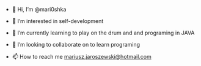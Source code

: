 - 👋 Hi, I’m @mari0shka
- 👀 I’m interested in self-development
- 🌱 I’m currently learning to play on the drum and and programing in JAVA
- 💞️ I’m looking to collaborate on to learn programing

- 📫 How to reach me mariusz.jaroszewski@hotmail.com

<!---
mari0shka/mari0shka is a ✨ special ✨ repository because its `README.md` (this file) appears on your GitHub profile.
You can click the Preview link to take a look at your changes.
--->
